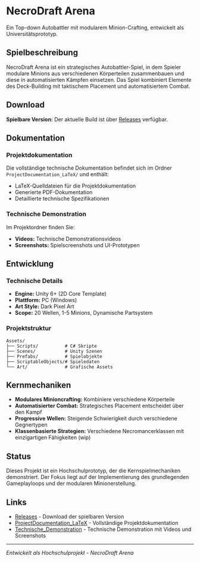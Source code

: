 # NecroDraft Arena

Ein Top-down Autobattler mit modularem Minion-Crafting, entwickelt als Universitätsprototyp.

## Spielbeschreibung

NecroDraft Arena ist ein strategisches Autobattler-Spiel, in dem Spieler modulare Minions aus verschiedenen Körperteilen zusammenbauen und diese in automatisierten Kämpfen einsetzen. Das Spiel kombiniert Elemente des Deck-Building mit taktischem Placement und automatisiertem Combat.

## Download

**Spielbare Version:** Der aktuelle Build ist über [Releases](../../releases) verfügbar.

## Dokumentation

### Projektdokumentation
Die vollständige technische Dokumentation befindet sich im Ordner `ProjectDocumentation_LaTeX/` und enthält:
- LaTeX-Quelldateien für die Projektdokumentation
- Generierte PDF-Dokumentation
- Detaillierte technische Spezifikationen

### Technische Demonstration
Im Projektordner finden Sie:
- **Videos:** Technische Demonstrationsvideos
- **Screenshots:** Spielscreenshots und UI-Prototypen

## Entwicklung

### Technische Details
- **Engine:** Unity 6+ (2D Core Template)
- **Plattform:** PC (Windows)
- **Art Style:** Dark Pixel Art
- **Scope:** 20 Wellen, 1-5 Minions, Dynamische Partsystem

### Projektstruktur
```
Assets/
├── Scripts/          # C# Skripte
├── Scenes/           # Unity Szenen
├── Prefabs/          # Spielobjekte
├── ScriptableObjects/# Spieledaten
└── Art/              # Grafische Assets
```

## Kernmechaniken

- **Modulares Minioncrafting:** Kombiniere verschiedene Körperteile
- **Automatisierter Combat:** Strategisches Placement entscheidet über den Kampf
- **Progressive Wellen:** Steigende Schwierigkeit durch verschiedene Gegnertypen
- **Klassenbasierte Strategien:** Verschiedene Necromancerklassen mit einzigartigen Fähigkeiten (wip)

## Status

Dieses Projekt ist ein Hochschulprototyp, der die Kernspielmechaniken demonstriert. Der Fokus liegt auf der Implementierung des grundlegenden Gameplayloops und der modularen Minionerstellung.

## Links

- [Releases](../../releases) - Download der spielbaren Version
- [ProjectDocumentation_LaTeX](./ProjectDocumentation_LaTeX/) - Vollständige Projektdokumentation
- [Technische_Demonstration](./Technische_Demonstration/) - Technische Demonstration mit Videos und Screenshots

---

*Entwickelt als Hochschulprojekt - NecroDraft Arena*

